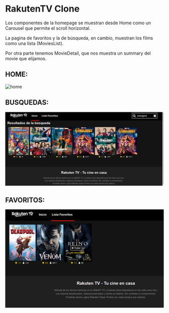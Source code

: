 # RakutenTV Clone


Los componentes de la homepage se muestran desde Home como un Carousel que permite el scroll horizontal.

La pagina de favoritos y la de búsqueda, en cambio, muestran los films como una lista (MoviesList).

Por otra parte tenemos MovieDetail, que nos muestra un summary del movie que elijamos.



## HOME:
<img src="Rakuten_Home.png" alt="home">

## BUSQUEDAS:
<img src="Rakuten_search.PNG" alt="search">

## FAVORITOS:
<img src="Rakuten_Favorites.PNG" alt="search">
